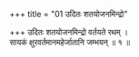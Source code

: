 +++
title = "01 उदितः शतयोजनमिन्द्रो"

+++
उदितः शतयोजनमिन्द्रो वर्तयते रथम् ।  
सायकं क्षुरवर्तमानमहेर्जातानि जम्भयन् ॥ १ ॥